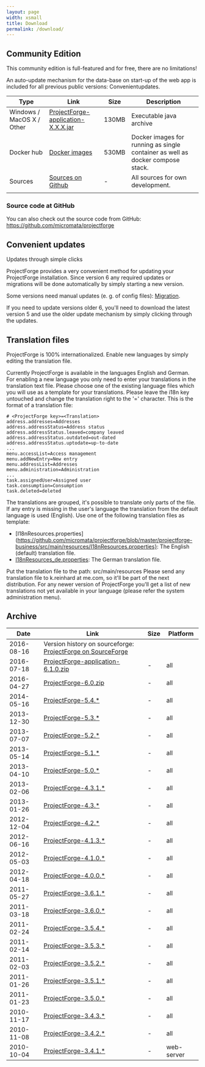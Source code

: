 ```yaml
---
layout: page
width: xsmall
title: Download
permalink: /download/
---
```


## Community Edition

<p class="uk-text-lead">This community edition is full-featured and for free, there are no limitations!</p>

An auto-update mechanism for the data-base on start-up of the web app is included for all previous public versions: Convenientupdates.

<table>
	<thead>
		<tr>
			<th>Type</th>
			<th>Link</th>
			<th>Size</th>
			<th>Description</th>
		</tr>
	</thead>
	<tbody>
		<tr>
			<td>Windows / MacOS X / Other</td>
			<td><a href="https://sourceforge.net/projects/pforge/files/ProjectForge/" target="_blank">ProjectForge-application-X.X.X.jar</a></td>
			<td>130MB</td>
			<td>Executable java archive</td>
		</tr>
		<tr>
			<td>Docker hub</td>
			<td><a href="https://hub.docker.com/repository/docker/kreinhard/projectforge" target="_blank">Docker images</a></td>
			<td>530MB</td>
			<td>Docker images for running as single container as well as docker compose stack.</td>
		</tr>
		<tr>
			<td>Sources</td>
			<td><a href="https://github.com/micromata/projectforge" target="_blank">Sources on Github</a></td>
			<td>-</td>
			<td>All sources for own development.</td>
		</tr>
		<tr>
			<td></td>
		</tr>
	</tbody>
</table>


### Source code at GitHub

You can also check out the source code from GitHub:
https://github.com/micromata/projectforge
 
## Convenient updates

<p class="uk-text-lead">Updates through simple clicks</p>

ProjectForge provides a very convenient method for updating your ProjectForge installation. Since version 6 any required updates or migrations will be done automatically by simply starting a new version.

Some versions need manual updates (e. g. of config files): [Migration](https://github.com/micromata/projectforge/blob/develop/doc/migration.adoc).

If you need to update versions older 6, you'll need to download the latest version 5 and use the older update mechanism by simply clicking through the updates.


## Translation files

<p class="uk-text-lead">ProjectForge is 100% internationalized. Enable new languages by simply editing the translation file.</p>

Currently ProjectForge is available in the languages English and German. For enabling a new language you only need to enter your translations in the translation text file. Please choose one of the existing language files which you will use as a template for your translations. Please leave the i18n key untouched and change the translation right to the '=' character.
This is the format of a translation file:

```
# <ProjectForge key>=<Translation>
address.addresses=Addresses
address.addressStatus=Address status
address.addressStatus.leaved=company leaved
address.addressStatus.outdated=out-dated
address.addressStatus.uptodate=up-to-date
...
menu.accessList=Access management
menu.addNewEntry=New entry
menu.addressList=Addresses
menu.administration=Administration
...
task.assignedUser=Assigned user
task.consumption=Consumption
task.deleted=deleted
```

The translations are grouped, it's possible to translate only parts of the file. If any entry is missing in the user's language the translation from the default language is used (English).
Use one of the following translation files as template:

- [I18nResources.properties](https://github.com/micromata/projectforge/blob/master/projectforge-business/src/main/resources/I18nResources.properties}: The English (default) translation file.
- [I18nResources_de.properties](https://github.com/micromata/projectforge/blob/master/projectforge-business/src/main/resources/I18nResources_de.properties): The German translation file.

Put the translation file to the path: src/main/resources
Please send any translation file to k.reinhard at me.com, so it'll be part of the next distribution.
For any newer version of ProjectForge you'll get a list of new translations not yet available in your language (please refer the system administration menu).

## Archive

<table>
  <thead>
    <tr>
      <th>Date</th>
      <th>Link</th>
      <th>Size</th>
      <th>Platform</th>
    </tr>
  </thead>
  <tbody>
    <tr>
      <td>2016-08-16</td>
      <td>Version history on sourceforge: <a target="_blank" href="https://sourceforge.net/projects/pforge/files/ProjectForge/">ProjectForge on SourceForge</a></td>
      <td>&nbsp;</td>
      <td>&nbsp;</td>
    </tr>
    <tr>
      <td>2016-07-18</td>
      <td><a target="_blank" href="https://sourceforge.net/projects/pforge/files/ProjectForge/6.1/ProjectForge-application-6.1.0.zip/">ProjectForge-application-6.1.0.zip</a></td>
      <td>-</td>
      <td>all</td>
    </tr>
    <tr>
      <td>2016-04-27</td>
      <td><a target="_blank" href="http://downloads.sourceforge.net/project/pforge/ProjectForge/6.0/ProjectForge-6.0.zip/">ProjectForge-6.0.zip</a></td>
      <td>-</td>
      <td>all</td>
    </tr>
    <tr>
      <td>2014-05-16</td>
      <td><a target="_blank" href="http://sourceforge.net/projects/pforge/files/ProjectForge/5.4/">ProjectForge-5.4.*</a></td>
      <td>-</td>
      <td>all</td>
    </tr>
    <tr>
      <td>2013-12-30</td>
      <td><a target="_blank" href="http://sourceforge.net/projects/pforge/files/ProjectForge/5.3/">ProjectForge-5.3.*</a></td>
      <td>-</td>
      <td>all</td>
    </tr>
    <tr>
      <td>2013-07-07</td>
      <td><a target="_blank" href="http://sourceforge.net/projects/pforge/files/ProjectForge/5.2/">ProjectForge-5.2.*</a></td>
      <td>-</td>
      <td>all</td>
    </tr>
    <tr>
      <td>2013-05-14</td>
      <td><a target="_blank" href="http://sourceforge.net/projects/pforge/files/ProjectForge/5.1/">ProjectForge-5.1.*</a></td>
      <td>-</td>
      <td>all</td>
    </tr>
    <tr>
      <td>2013-04-10</td>
      <td><a target="_blank" href="http://sourceforge.net/projects/pforge/files/ProjectForge/5.0/">ProjectForge-5.0.*</a></td>
      <td>-</td>
      <td>all</td>
    </tr>
    <tr>
      <td>2013-02-06</td>
      <td><a target="_blank" href="http://sourceforge.net/projects/pforge/files/ProjectForge/4.3.1/">ProjectForge-4.3.1.*</a></td>
      <td>-</td>
      <td>all</td>
    </tr>
    <tr>
      <td>2013-01-26</td>
      <td><a target="_blank" href="http://sourceforge.net/projects/pforge/files/ProjectForge/4.3/">ProjectForge-4.3.*</a></td>
      <td>-</td>
      <td>all</td>
    </tr>
    <tr>
      <td>2012-12-04</td>
      <td><a target="_blank" href="http://sourceforge.net/projects/pforge/files/ProjectForge/4.2/">ProjectForge-4.2.*</a></td>
      <td>-</td>
      <td>all</td>
    </tr>
    <tr>
      <td>2012-06-16</td>
      <td><a target="_blank" href="http://sourceforge.net/projects/pforge/files/ProjectForge/4.1.3/">ProjectForge-4.1.3.*</a></td>
      <td>-</td>
      <td>all</td>
    </tr>
    <tr>
      <td>2012-05-03</td>
      <td><a target="_blank" href="http://sourceforge.net/projects/pforge/files/ProjectForge/4.1.0/">ProjectForge-4.1.0.*</a></td>
      <td>-</td>
      <td>all</td>
    </tr>
    <tr>
      <td>2012-04-18</td>
      <td><a target="_blank" href="http://sourceforge.net/projects/pforge/files/ProjectForge/4.0.0/">ProjectForge-4.0.0.*</a></td>
      <td>-</td>
      <td>all</td>
    </tr>
    <tr>
      <td>2011-05-27</td>
      <td><a target="_blank" href="http://sourceforge.net/projects/pforge/files/ProjectForge/3.6.1/">ProjectForge-3.6.1.*</a></td>
      <td>-</td>
      <td>all</td>
    </tr>
    <tr>
      <td>2011-03-18</td>
      <td><a target="_blank" href="http://sourceforge.net/projects/pforge/files/ProjectForge/3.6.0/">ProjectForge-3.6.0.*</a></td>
      <td>-</td>
      <td>all</td>
    </tr>
    <tr>
      <td>2011-02-24</td>
      <td><a target="_blank" href="http://sourceforge.net/projects/pforge/files/ProjectForge/3.5.4/">ProjectForge-3.5.4.*</a></td>
      <td>-</td>
      <td>all</td>
    </tr>
    <tr>
      <td>2011-02-14</td>
      <td><a target="_blank" href="http://sourceforge.net/projects/pforge/files/ProjectForge/3.5.3/">ProjectForge-3.5.3.*</a></td>
      <td>-</td>
      <td>all</td>
    </tr>
    <tr>
      <td>2011-02-03</td>
      <td><a target="_blank" href="http://sourceforge.net/projects/pforge/files/ProjectForge/3.5.2/">ProjectForge-3.5.2.*</a></td>
      <td>-</td>
      <td>all</td>
    </tr>
    <tr>
      <td>2011-01-26</td>
      <td><a target="_blank" href="http://sourceforge.net/projects/pforge/files/ProjectForge/3.5.1/">ProjectForge-3.5.1.*</a></td>
      <td>-</td>
      <td>all</td>
    </tr>
    <tr>
      <td>2011-01-23</td>
      <td><a target="_blank" href="http://sourceforge.net/projects/pforge/files/ProjectForge/3.5.0/">ProjectForge-3.5.0.*</a></td>
      <td>-</td>
      <td>all</td>
    </tr>
    <tr>
      <td>2010-11-17</td>
      <td><a target="_blank" href="http://sourceforge.net/projects/pforge/files/ProjectForge/3.4.3">ProjectForge-3.4.3.*</a></td>
      <td>-</td>
      <td>all</td>
    </tr>
    <tr>
      <td>2010-11-08</td>
      <td><a target="_blank" href="http://sourceforge.net/projects/pforge/files/ProjectForge/3.4.2">ProjectForge-3.4.2.*</a></td>
      <td>-</td>
      <td>all</td>
    </tr>
    <tr>
      <td>2010-10-04</td>
      <td><a target="_blank" href="http://sourceforge.net/projects/pforge/files/ProjectForge/3.4.1">ProjectForge-3.4.1.*</a></td>
      <td>-</td>
      <td>web-server</td>
    </tr>
  </tbody>
</table>
